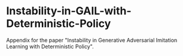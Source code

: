 # Instability-in-GAIL-with-Deterministic-Policy
Appendix for the paper "Instability in Generative Adversarial Imitation Learning with Deterministic Policy".
